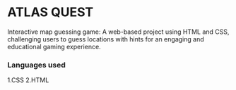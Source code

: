 # ATLAS QUEST
Interactive map guessing game: A web-based project using HTML and CSS, challenging users to guess locations with hints for an engaging and educational gaming experience.
### Languages used

 1.CSS
 2.HTML